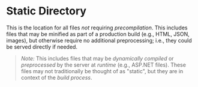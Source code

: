 # Static Directory

This is the location for all files *not* requiring *precompilation*. This includes files that may be minified as part of a production build (e.g., HTML, JSON, images), but otherwise require no additional preprocessing; i.e., they could be served directly if needed.

> *Note:* This includes files that may be *dynamically compiled* or *preprocessed* by the server at *runtime* (e.g., ASP.NET files). These files may not traditionally be thought of as "static", but they are in context of the *build process*.